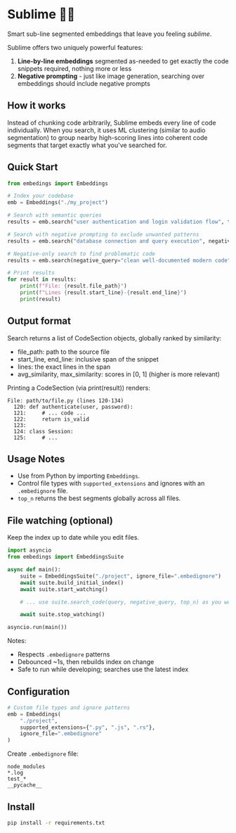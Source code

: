 # Sublime 🍋‍🟩

Smart sub-line segmented embeddings that leave you feeling *sublime*.

Sublime offers two uniquely powerful features:
1. **Line-by-line embeddings** segmented as-needed to get exactly the code snippets required, nothing more or less
2. **Negative prompting** - just like image generation, searching over embeddings should include negative prompts

## How it works

Instead of chunking code arbitrarily, Sublime embeds every line of code individually. When you search, it uses ML clustering (similar to audio segmentation) to group nearby high-scoring lines into coherent code segments that target exactly what you've searched for.

## Quick Start

```python
from embedings import Embeddings

# Index your codebase
emb = Embeddings("./my_project")

# Search with semantic queries
results = emb.search("user authentication and login validation flow", top_n=1)

# Search with negative prompting to exclude unwanted patterns
results = emb.search("database connection and query execution", negative_query="test mocks and unit testing", top_n=1)

# Negative-only search to find problematic code
results = emb.search(negative_query="clean well-documented modern code", top_n=1)

# Print results
for result in results:
    print(f"File: {result.file_path}")
    print(f"Lines {result.start_line}-{result.end_line}")
    print(result)
```

## Output format

Search returns a list of CodeSection objects, globally ranked by similarity:
- file_path: path to the source file
- start_line, end_line: inclusive span of the snippet
- lines: the exact lines in the span
- avg_similarity, max_similarity: scores in [0, 1] (higher is more relevant)

Printing a CodeSection (via print(result)) renders:

```text
File: path/to/file.py (lines 120-134)
  120: def authenticate(user, password):
  121:     # ... code ...
  122:     return is_valid
  123: 
  124: class Session:
  125:     # ...
```

## Usage Notes

- Use from Python by importing `Embeddings`.
- Control file types with `supported_extensions` and ignores with an `.embedignore` file.
- `top_n` returns the best segments globally across all files.

## File watching (optional)

Keep the index up to date while you edit files.

```python
import asyncio
from embedings import EmbeddingsSuite

async def main():
    suite = EmbeddingsSuite("./project", ignore_file=".embedignore")
    await suite.build_initial_index()
    await suite.start_watching()

    # ... use suite.search_code(query, negative_query, top_n) as you work ...

    await suite.stop_watching()

asyncio.run(main())
```

Notes:
- Respects `.embedignore` patterns
- Debounced ~1s, then rebuilds index on change
- Safe to run while developing; searches use the latest index

## Configuration

```python
# Custom file types and ignore patterns
emb = Embeddings(
    "./project",
    supported_extensions={".py", ".js", ".rs"}, 
    ignore_file=".embedignore"
)
```

Create `.embedignore` file:
```
node_modules
*.log
test_*
__pycache__
```

## Install

```bash
pip install -r requirements.txt
```